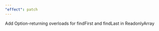 ```yaml
---
"effect": patch
---
```


Add Option-returning overloads for findFirst and findLast in ReadonlyArray
